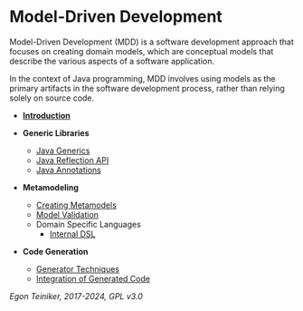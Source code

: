 # Model-Driven Development

Model-Driven Development (MDD) is a software development approach that 
focuses on creating domain models, which are conceptual models that 
describe the various aspects of a software application. 

In the context of Java programming, MDD involves using models as the 
primary artifacts in the software development process, rather than 
relying solely on source code.

* [**Introduction**](introduction/README.md) 

* **Generic Libraries** 
    * [Java Generics](https://github.com/teiniker/teiniker-lectures-java/tree/main/java-basics/generics)
    * [Java Reflection API](https://github.com/teiniker/teiniker-lectures-java/tree/main/java-advanced/reflection) 
    * [Java Annotations](https://github.com/teiniker/teiniker-lectures-java/tree/main/java-advanced/annotations) 

* **Metamodeling**
    * [Creating Metamodels](metamodeling/models/)
    * [Model Validation](metamodeling/model-validation/) 
    * Domain Specific Languages 
        * [Internal DSL](metamodeling/dsl-intern/)

* **Code Generation** 
    * [Generator Techniques](code-generation/generator/)
    * [Integration of Generated Code](code-generation/integration/) 

*Egon Teiniker, 2017-2024, GPL v3.0*
